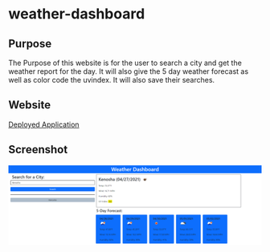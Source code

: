 # weather-dashboard

## Purpose

The Purpose of this website is for the user to search a city and get the weather report for the day. It will also give the 5 day weather forecast as well as color code the uvindex. It will also save their searches.

## Website

[Deployed Application](https://vasilyg10.github.io/weather-dashboard/)

## Screenshot

![ScreenShot](./screenshot.png)

